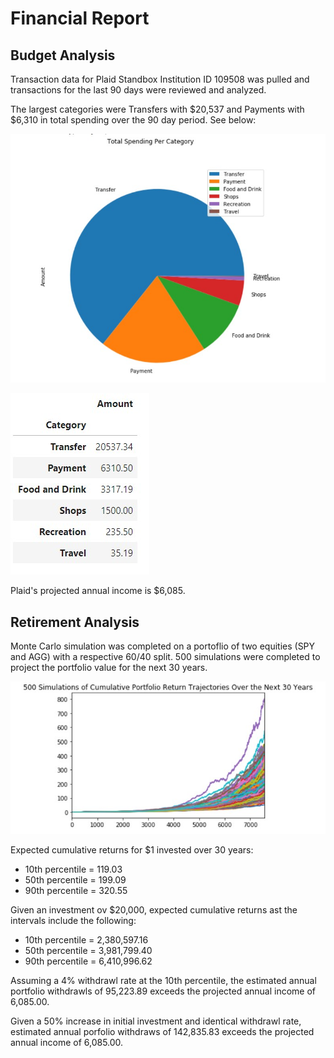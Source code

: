 # Financial Report

## Budget Analysis

Transaction data for  Plaid Standbox Institution ID 109508 was pulled and transactions for the last 90 days were reviewed and analyzed.

The largest categories were Transfers with $20,537 and Payments with $6,310 in total spending over the 90 day period. See below:

![Spending_Pie_Chart](Images\Budget_Total_Spending_Per_Category.jpg)

![Spending Table](Images\Expense_Table.jpg)

Plaid's projected annual income is $6,085.

## Retirement Analysis

Monte Carlo simulation was completed on a portoflio of two equities (SPY and AGG) with a respective 60/40 split.  500 simulations were completed to project the portfolio value for the next 30 years.

![Simulation_Image](Images\Monte_Carlo_Simulation.jpg)

Expected cumulative returns for $1 invested over 30 years:
- 10th percentile = 119.03
- 50th percentile = 199.09
- 90th percentile = 320.55


Given an investment ov $20,000, expected cumulative returns ast the intervals include the following:

- 10th percentile = 2,380,597.16
- 50th percentile = 3,981,799.40
- 90th percentile = 6,410,996.62


Assuming a 4% withdrawl rate at the 10th percentile, the estimated annual portfolio withdrawls of 95,223.89 exceeds the projected annual income of 6,085.00.

Given a 50% increase in initial investment and identical withdrawl rate, estimated annual porfolio withdraws of 142,835.83 exceeds the projected annual income of 6,085.00.

